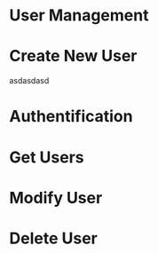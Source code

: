# User Management
# Create New User
asdasdasd

# Authentification


# Get Users


# Modify User

# Delete User

# 